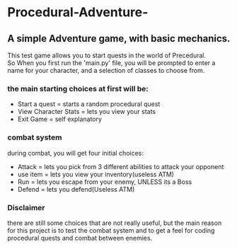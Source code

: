 # Procedural-Adventure-
## A simple Adventure game, with basic mechanics.

This test game allows you to start quests in the world of Precedural.\
So When you first run the 'main.py' file, you will be prompted to enter a name for your character, and a selection of classes to choose from.
### the main starting choices at first will be:

- Start a quest = starts a random procedural quest
- View Character Stats = lets you view your stats
- Exit Game = self explanatory

### combat system
during combat, you will get four initial choices:
- Attack = lets you pick from 3 different abilities to attack your opponent
- use item = lets you view your inventory(useless ATM)
- Run = lets you escape from your enemy, UNLESS its a Boss
- Defend = lets you defend(Useless ATM)

### Disclaimer
there are still some choices that are not really useful, but the main reason for this project is to test the combat system and to get a feel for coding procedural quests and combat between enemies.

